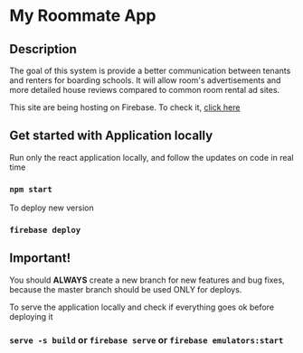 # My Roommate App

## Description
The goal of this system is provide a better communication between tenants and renters for boarding schools. It will allow room's advertisements and more detailed house reviews compared to common room rental ad sites.

This site are being hosting on Firebase. To check it, [click here](https://my-roommate-app.firebaseapp.com/)

## Get started with Application locally

Run only the react application locally, and follow the updates on code in real time
### `npm start`

To deploy new version
### `firebase deploy`

## Important!
You should __ALWAYS__ create a new branch for new features and bug fixes, because the master branch should be used ONLY for deploys.

To serve the application locally and check if everything goes ok before deploying it
### `serve -s build` or `firebase serve` or `firebase emulators:start`
